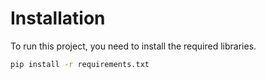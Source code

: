 # Installation

To run this project, you need to install the required libraries.

```bash
pip install -r requirements.txt
